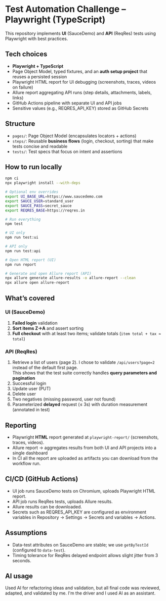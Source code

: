 # Test Automation Challenge – Playwright (TypeScript)

This repository implements **UI** (SauceDemo) and **API** (ReqRes) tests using Playwright with best practices.

## Tech choices

- **Playwright + TypeScript**
- Page Object Model, typed fixtures, and an **auth setup project** that reuses a persisted session
- Playwright HTML report for UI debugging (screenshots, traces, videos on failure)
- Allure report aggregating API runs (step details, attachments, labels, links)
- GitHub Actions pipeline with separate UI and API jobs
- Sensitive values (e.g., REQRES_API_KEY) stored as GitHub Secrets

## Structure

- `pages/`: Page Object Model (encapsulates locators + actions)
- `steps/`: Reusable **business flows** (login, checkout, sorting) that make tests concise and readable
- `tests/`: Test specs that focus on intent and assertions

## How to run locally

```bash
npm ci
npx playwright install --with-deps

# Optional env overrides
export UI_BASE_URL=https://www.saucedemo.com
export SAUCE_USER=standard_user
export SAUCE_PASS=secret_sauce
export REQRES_BASE=https://reqres.in

# Run everything
npm test

# UI only
npm run test:ui

# API only
npm run test:api

# Open HTML report (UI)
npm run report

# Generate and open Allure report (API)
npx allure generate allure-results -o allure-report --clean
npx allure open allure-report

```

## What’s covered

### UI (SauceDemo)

1. **Failed login** validation
2. **Sort items Z→A** and assert sorting
3. **Full checkout** with at least two items; validate totals (`item total + tax ≈ total`)

### API (ReqRes)

1. Retrieve a list of users (page 2).
   I chose to validate `/api/users?page=2` instead of the default first page.  
   This shows that the test suite correctly handles **query parameters and pagination**
2. Successful login
3. Update user (PUT)
4. Delete user
5. Two negatives (missing password, user not found)
6. Parameterized **delayed** request (≤ 3s) with duration measurement (annotated in test)

## Reporting

- Playwright **HTML** report generated at `playwright-report/` (screenshots, traces, videos).
- Allure report → aggregates results from both UI and API projects into a single dashboard
- In CI all the report are uploaded as artifacts you can download from the workflow run.

## CI/CD (GitHub Actions)

- UI job runs SauceDemo tests on Chromium, uploads Playwright HTML report.
- API job runs ReqRes tests, uploads Allure results.
- Allure results can be downloaded.
- Secrets such as REQRES_API_KEY are configured as environment variables in Repository → Settings → Secrets and variables → Actions.

## Assumptions

- Data-test attributes on SauceDemo are stable; we use `getByTestId` (configured to `data-test`).
- Timing tolerance for ReqRes delayed endpoint allows slight jitter from 3 seconds.

## AI usage

Used AI for refactoring ideas and validation, but all final code was reviewed, adapted, and validated by me. I'm the driver and I used AI as an assistant.
